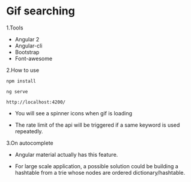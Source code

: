 # Gif searching

1.Tools

- Angular 2
- Angular-cli
- Bootstrap
- Font-awesome

2.How to use

 ```
 npm install
 
 ```

  ```
  ng serve
  
  ```

  ```
  http://localhost:4200/
 
   ```
 

- You will see a spinner icons when gif is loading

- The rate limit of the api will be triggered if a same keyword is used repeatedly.


3.On autocomplete

- Angular material actually has this feature.

- For large scale application, a possible solution could be building a hashtable from a trie whose nodes are ordered dictionary/hashtable.



